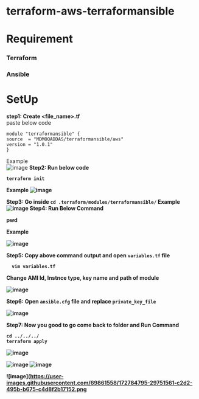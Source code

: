# terraform-aws-terraformansible
# Requirement
### Terraform
### Ansible

# SetUp
<b>step1: Create <file_name>.tf</b><br>
paste below code <br>
  ```
  module "terraformansible" {
  source  = "MDMOQADDAS/terraformansible/aws"
  version = "1.0.1"
}
  
```

Example<br>
  ![image](https://user-images.githubusercontent.com/69861558/172779813-12bc15c9-7646-437b-9190-193e0abb66de.png)
<b>Step2: Run below code<b>
  ```
  terraform init
  ```
  Example
  ![image](https://user-images.githubusercontent.com/69861558/172780387-fe1049cf-6d8b-413a-9017-0c1dfff0c4c9.png)

  <b> Step3: Go inside 
    ```
    cd .terraform/modules/terraformansible/
    ```
    Example
    ![image](https://user-images.githubusercontent.com/69861558/172780495-0f4dc1a8-1a35-4097-946b-93eb012c892c.png)
    <b>Step4: Run Below Command</b>
 
  pwd
 
    
  Example
    
  ![image](https://user-images.githubusercontent.com/69861558/172780655-4de08f26-2dc9-4cbd-b298-76718c0f208d.png)
  
 <b>Step5: Copy above command output and open `variables.tf` file
 ```
   vim variables.tf
 ```

  Change AMI Id, Instnce type, key name and path of module 


  ![image](https://user-images.githubusercontent.com/69861558/172780921-3d7810fc-c275-497e-9b3a-b53e9160fd82.png)

  <b> Step6: Open `ansible.cfg` file and replace `private_key_file`

  ![image](https://user-images.githubusercontent.com/69861558/172781299-bc5a7738-c569-4654-97b6-4e42d6b4da72.png)

  <b> Step7: Now you good to go come back to folder and Run Command

  ```
  cd ../../../
  terraform apply
  ```

![image](https://user-images.githubusercontent.com/69861558/172784236-f856a525-a51a-4284-8d56-0ca96aa897f6.png)

![image](https://user-images.githubusercontent.com/69861558/172784911-fcc724a5-830f-4f6d-a4eb-2e4d46362c07.png)
![image](https://user-images.githubusercontent.com/69861558/172784985-6a527899-b703-480d-af84-627063c26c6c.png)

![image](https://user-images.githubusercontent.com/69861558/172784795-29751561-c2d2-495b-b675-c4d8f2b17152.png
